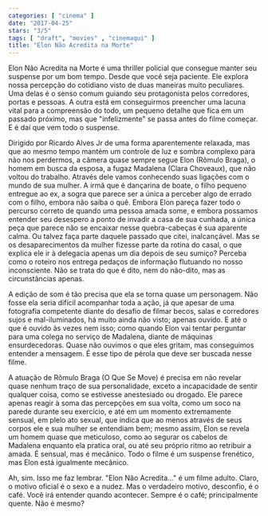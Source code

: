 ```yaml
---
categories: [ "cinema" ]
date: "2017-04-25"
stars: "3/5"
tags: [ "draft", "movies" , "cinemaqui" ]
title: "Elon Não Acredita na Morte"
---
```

Elon Não Acredita na Morte é uma thriller policial que consegue manter
seu suspense por um bom tempo. Desde que você seja paciente. Ele
explora nossa percepção do cotidiano visto de duas maneiras muito
peculiares. Uma delas é o senso comum guiando seu protagonista pelos
corredores, portas e pessoas. A outra está em conseguirmos preencher
uma lacuna vital para a compreensão do todo, um pequeno detalhe que
fica em um passado próximo, mas que "infelizmente" se passa antes do
filme começar. E é daí que vem todo o suspense.

Dirigido por Ricardo Alves Jr de uma forma aparentemente relaxada, mas
que ao mesmo tempo mantém um controle de luz e sombra complexo para
não nos perdermos, a câmera quase sempre segue Elon (Rômulo Braga),
o homem em busca da esposa, a fugaz Madalena (Clara Choveaux), que
não voltou do trabalho. Através dele vamos conhecendo suas ligações
com o mundo de sua mulher. A irmã que é dançarina de boate, o filho
pequeno entregue ao ex, a sogra que parece ser a única a perceber algo
de errado com o filho, embora não saiba o quê. Embora Elon pareça
fazer todo o percurso correto de quando uma pessoa amada some, e embora
possamos entender seu desespero a ponto de invadir a casa de sua cunhada,
a única peça que parece não se encaixar nesse quebra-cabeças é
sua aparente calma. Ou talvez faça parte daquele passado que citei,
inalcançável. Mas se os desaparecimentos da mulher fizesse parte
da rotina do casal, o que explica ele ir à delegacia apenas um dia
depois de seu sumiço? Perceba como o roteiro nos entrega pedaços de
informação flutuando no nosso inconsciente. Não se trata do que é
dito, nem do não-dito, mas as circunstâncias apenas.

A edição de som é tão precisa que ela se torna quase um
personagem. Não fosse ela seria difícil acompanhar toda a ação,
já que apesar de uma fotografia competente diante do desafio de filmar
becos, salas e corredores sujos e mal-iluminados, há muito ainda não
visto; apenas ouvido. E até o que é ouvido às vezes nem isso; como
quando Elon vai tentar perguntar para uma colega no serviço de Madalena,
diante de máquinas ensurdecedoras. Quase não ouvimos o que eles gritam,
mas conseguimos entender a mensagem. É esse tipo de pérola que deve
ser buscada nesse filme.

A atuação de Rômulo Braga (O Que Se Move) é precisa em não revelar
quase nenhum traço de sua personalidade, exceto a incapacidade de sentir
qualquer coisa, como se estivesse anestesiado ou drogado. Ele parece
apenas reagir à soma das percepções em sua volta, como um soco na
parede durante seu exercício, e até em um momento extremamente sensual,
em plelo ato sexual, que indica que ao menos através de seus corpos
ele e sua mulher se entendiam bem; mesmo assim, Elon se revela um homem
quase que meticuloso, como ao segurar os cabelos de Madalena enquanto
ela pratica oral, ou até seu próprio ritmo ao retribuir a amada. É
sensual, mas é mecânico. Todo o filme é um suspense frenético,
mas Elon está igualmente mecânico.

Ah, sim. Isso me faz lembrar. "Elon Não Acredita..." é um
filme adulto. Claro, o motivo oficial é o sexo e a nudez. Mas o
verdadeiro motivo, desconfio, é o café. Você irá entender quando
acontecer. Sempre é o café; principalmente quente. Não é mesmo?
